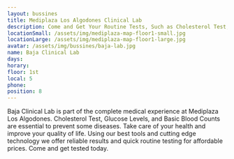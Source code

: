 ```yaml
---
layout: bussines
title: Mediplaza Los Algodones Clinical Lab 
description: Come and Get Your Routine Tests, Such as Cholesterol Test, Glucose Levels and Basic Bloods Counts Here at Baja Clinical Lab, Located in Mediplaza Los Algodones. 
locationSmall: /assets/img/mediplaza-map-floor1-small.jpg
locationLarge: /assets/img/mediplaza-map-floor1-large.jpg
avatar: /assets/img/bussines/baja-lab.jpg
name: Baja Clinical Lab
days:
horary: 
floor: 1st
local: 5
phone: 
position: 8
---
```

Baja Clinical Lab is part of the complete medical experience at Mediplaza Los Algodones. Cholesterol Test, Glucose Levels, and Basic Blood Counts are essential to prevent some diseases. Take care of your health and improve your quality of life. Using our best tools and cutting edge technology we offer reliable results and quick routine testing for affordable prices. 
Come and get tested today.